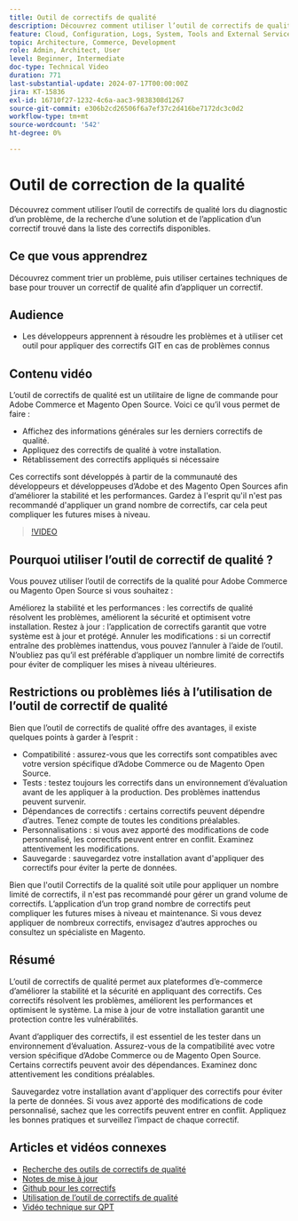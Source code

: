```yaml
---
title: Outil de correctifs de qualité
description: Découvrez comment utiliser l’outil de correctifs de qualité lors du diagnostic d’un problème, de la recherche d’une solution et de l’application d’un correctif trouvé dans la liste des correctifs disponibles.
feature: Cloud, Configuration, Logs, System, Tools and External Services
topic: Architecture, Commerce, Development
role: Admin, Architect, User
level: Beginner, Intermediate
doc-type: Technical Video
duration: 771
last-substantial-update: 2024-07-17T00:00:00Z
jira: KT-15836
exl-id: 16710f27-1232-4c6a-aac3-9838308d1267
source-git-commit: e306b2cd26506f6a7ef37c2d416be7172dc3c0d2
workflow-type: tm+mt
source-wordcount: '542'
ht-degree: 0%

---
```


# Outil de correction de la qualité

Découvrez comment utiliser l’outil de correctifs de qualité lors du diagnostic d’un problème, de la recherche d’une solution et de l’application d’un correctif trouvé dans la liste des correctifs disponibles.

## Ce que vous apprendrez

Découvrez comment trier un problème, puis utiliser certaines techniques de base pour trouver un correctif de qualité afin d’appliquer un correctif.

## Audience

* Les développeurs apprennent à résoudre les problèmes et à utiliser cet outil pour appliquer des correctifs GIT en cas de problèmes connus

## Contenu vidéo

L’outil de correctifs de qualité est un utilitaire de ligne de commande pour Adobe Commerce et Magento Open Source. Voici ce qu’il vous permet de faire :

* Affichez des informations générales sur les derniers correctifs de qualité.
* Appliquez des correctifs de qualité à votre installation.
* Rétablissement des correctifs appliqués si nécessaire

Ces correctifs sont développés à partir de la communauté des développeurs et développeuses d’Adobe et des Magento Open Sources afin d’améliorer la stabilité et les performances. Gardez à l&#39;esprit qu&#39;il n&#39;est pas recommandé d&#39;appliquer un grand nombre de correctifs, car cela peut compliquer les futures mises à niveau.

>[!VIDEO](https://video.tv.adobe.com/v/3454069?learn=on&captions=fre_fr)

## Pourquoi utiliser l’outil de correctif de qualité ?

Vous pouvez utiliser l’outil de correctifs de la qualité pour Adobe Commerce ou Magento Open Source si vous souhaitez :

Améliorez la stabilité et les performances : les correctifs de qualité résolvent les problèmes, améliorent la sécurité et optimisent votre installation.
Restez à jour : l’application de correctifs garantit que votre système est à jour et protégé.
Annuler les modifications : si un correctif entraîne des problèmes inattendus, vous pouvez l’annuler à l’aide de l’outil. N’oubliez pas qu’il est préférable d’appliquer un nombre limité de correctifs pour éviter de compliquer les mises à niveau ultérieures.  

## Restrictions ou problèmes liés à l’utilisation de l’outil de correctif de qualité

Bien que l’outil de correctifs de qualité offre des avantages, il existe quelques points à garder à l’esprit :

* Compatibilité : assurez-vous que les correctifs sont compatibles avec votre version spécifique d’Adobe Commerce ou de Magento Open Source.
* Tests : testez toujours les correctifs dans un environnement d’évaluation avant de les appliquer à la production. Des problèmes inattendus peuvent survenir.
* Dépendances de correctifs : certains correctifs peuvent dépendre d’autres. Tenez compte de toutes les conditions préalables.
* Personnalisations : si vous avez apporté des modifications de code personnalisé, les correctifs peuvent entrer en conflit. Examinez attentivement les modifications.
* Sauvegarde : sauvegardez votre installation avant d&#39;appliquer des correctifs pour éviter la perte de données.

Bien que l&#39;outil Correctifs de la qualité soit utile pour appliquer un nombre limité de correctifs, il n&#39;est pas recommandé pour gérer un grand volume de correctifs. L’application d’un trop grand nombre de correctifs peut compliquer les futures mises à niveau et maintenance. Si vous devez appliquer de nombreux correctifs, envisagez d’autres approches ou consultez un spécialiste en Magento. 

## Résumé

L’outil de correctifs de qualité permet aux plateformes d’e-commerce d’améliorer la stabilité et la sécurité en appliquant des correctifs. Ces correctifs résolvent les problèmes, améliorent les performances et optimisent le système. La mise à jour de votre installation garantit une protection contre les vulnérabilités.

Avant d’appliquer des correctifs, il est essentiel de les tester dans un environnement d’évaluation. Assurez-vous de la compatibilité avec votre version spécifique d’Adobe Commerce ou de Magento Open Source. Certains correctifs peuvent avoir des dépendances. Examinez donc attentivement les conditions préalables.

 Sauvegardez votre installation avant d&#39;appliquer des correctifs pour éviter la perte de données. Si vous avez apporté des modifications de code personnalisé, sachez que les correctifs peuvent entrer en conflit. Appliquez les bonnes pratiques et surveillez l’impact de chaque correctif.

## Articles et vidéos connexes

* [Recherche des outils de correctifs de qualité](https://experienceleague.adobe.com/tools/commerce-quality-patches/index.html?lang=fr)
* [Notes de mise à jour](https://experienceleague.adobe.com/fr/docs/commerce-operations/tools/quality-patches-tool/release-notes)
* [Github pour les correctifs](https://github.com/magento/quality-patches/blob/master/patches/os/)
* [Utilisation de l’outil de correctifs de qualité](https://experienceleague.adobe.com/fr/docs/commerce-operations/tools/quality-patches-tool/usage)
* [Vidéo technique sur QPT](https://experienceleague.adobe.com/fr/docs/commerce-learn/tutorials/tools/quality-patch-tool)
